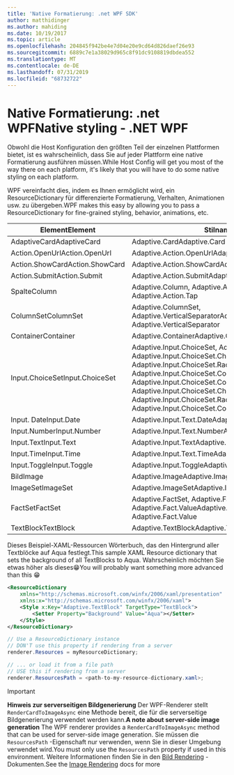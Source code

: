```yaml
---
title: 'Native Formatierung: .net WPF SDK'
author: matthidinger
ms.author: mahiding
ms.date: 10/19/2017
ms.topic: article
ms.openlocfilehash: 204845f942be4e7d04e20e9cd64d826daef26e93
ms.sourcegitcommit: 6889c7e1a38029d965c8f91dc9108819dbdea552
ms.translationtype: MT
ms.contentlocale: de-DE
ms.lasthandoff: 07/31/2019
ms.locfileid: "68732722"
---
```

# <a name="native-styling---net-wpf"></a><span data-ttu-id="2d904-102">Native Formatierung: .net WPF</span><span class="sxs-lookup"><span data-stu-id="2d904-102">Native styling - .NET WPF</span></span>

<span data-ttu-id="2d904-103">Obwohl die Host Konfiguration den größten Teil der einzelnen Plattformen bietet, ist es wahrscheinlich, dass Sie auf jeder Plattform eine native Formatierung ausführen müssen.</span><span class="sxs-lookup"><span data-stu-id="2d904-103">While Host Config will get you most of the way there on each platform, it's likely that you will have to do some native styling on each platform.</span></span> 

<span data-ttu-id="2d904-104">WPF vereinfacht dies, indem es Ihnen ermöglicht wird, ein ResourceDictionary für differenzierte Formatierung, Verhalten, Animationen usw. zu übergeben.</span><span class="sxs-lookup"><span data-stu-id="2d904-104">WPF makes this easy by allowing you to pass a ResourceDictionary for fine-grained styling, behavior, animations, etc.</span></span>

| <span data-ttu-id="2d904-105">Element</span><span class="sxs-lookup"><span data-stu-id="2d904-105">Element</span></span> | <span data-ttu-id="2d904-106">Stilnamen</span><span class="sxs-lookup"><span data-stu-id="2d904-106">Style names</span></span> |
|---|---|
| <span data-ttu-id="2d904-107">AdaptiveCard</span><span class="sxs-lookup"><span data-stu-id="2d904-107">AdaptiveCard</span></span> | <span data-ttu-id="2d904-108">Adaptive.Card</span><span class="sxs-lookup"><span data-stu-id="2d904-108">Adaptive.Card</span></span>| 
| <span data-ttu-id="2d904-109">Action.OpenUrl</span><span class="sxs-lookup"><span data-stu-id="2d904-109">Action.OpenUrl</span></span>  | <span data-ttu-id="2d904-110">Adaptive.Action.OpenUrl</span><span class="sxs-lookup"><span data-stu-id="2d904-110">Adaptive.Action.OpenUrl</span></span>  |
| <span data-ttu-id="2d904-111">Action.ShowCard</span><span class="sxs-lookup"><span data-stu-id="2d904-111">Action.ShowCard</span></span> | <span data-ttu-id="2d904-112">Adaptive.Action.ShowCard</span><span class="sxs-lookup"><span data-stu-id="2d904-112">Adaptive.Action.ShowCard</span></span> |
| <span data-ttu-id="2d904-113">Action.Submit</span><span class="sxs-lookup"><span data-stu-id="2d904-113">Action.Submit</span></span>  | <span data-ttu-id="2d904-114">Adaptive.Action.Submit</span><span class="sxs-lookup"><span data-stu-id="2d904-114">Adaptive.Action.Submit</span></span>  |
| <span data-ttu-id="2d904-115">Spalte</span><span class="sxs-lookup"><span data-stu-id="2d904-115">Column</span></span> | <span data-ttu-id="2d904-116">Adaptive.Column, Adaptive.Action.Tap</span><span class="sxs-lookup"><span data-stu-id="2d904-116">Adaptive.Column, Adaptive.Action.Tap</span></span> |
| <span data-ttu-id="2d904-117">ColumnSet</span><span class="sxs-lookup"><span data-stu-id="2d904-117">ColumnSet</span></span> | <span data-ttu-id="2d904-118">Adaptive.ColumnSet, Adaptive.VerticalSeparator</span><span class="sxs-lookup"><span data-stu-id="2d904-118">Adaptive.ColumnSet, Adaptive.VerticalSeparator</span></span> |
| <span data-ttu-id="2d904-119">Container</span><span class="sxs-lookup"><span data-stu-id="2d904-119">Container</span></span> | <span data-ttu-id="2d904-120">Adaptive.Container</span><span class="sxs-lookup"><span data-stu-id="2d904-120">Adaptive.Container</span></span>|
| <span data-ttu-id="2d904-121">Input.ChoiceSet</span><span class="sxs-lookup"><span data-stu-id="2d904-121">Input.ChoiceSet</span></span> | <span data-ttu-id="2d904-122">Adaptive.Input.ChoiceSet,  Adaptive.Input.ChoiceSet.ComboBox, Adaptive.Input.ChoiceSet.CheckBox,  Adaptive.Input.ChoiceSet.Radio,  Adaptive.Input.ChoiceSet.ComboBoxItem</span><span class="sxs-lookup"><span data-stu-id="2d904-122">Adaptive.Input.ChoiceSet,  Adaptive.Input.ChoiceSet.ComboBox, Adaptive.Input.ChoiceSet.CheckBox,  Adaptive.Input.ChoiceSet.Radio,  Adaptive.Input.ChoiceSet.ComboBoxItem</span></span> |
| <span data-ttu-id="2d904-123">Input. Date</span><span class="sxs-lookup"><span data-stu-id="2d904-123">Input.Date</span></span> | <span data-ttu-id="2d904-124">Adaptive.Input.Text.Date</span><span class="sxs-lookup"><span data-stu-id="2d904-124">Adaptive.Input.Text.Date</span></span>
| <span data-ttu-id="2d904-125">Input.Number</span><span class="sxs-lookup"><span data-stu-id="2d904-125">Input.Number</span></span> | <span data-ttu-id="2d904-126">Adaptive.Input.Text.Number</span><span class="sxs-lookup"><span data-stu-id="2d904-126">Adaptive.Input.Text.Number</span></span> |
| <span data-ttu-id="2d904-127">Input.Text</span><span class="sxs-lookup"><span data-stu-id="2d904-127">Input.Text</span></span> | <span data-ttu-id="2d904-128">Adaptive.Input.Text</span><span class="sxs-lookup"><span data-stu-id="2d904-128">Adaptive.Input.Text</span></span> |
| <span data-ttu-id="2d904-129">Input.Time</span><span class="sxs-lookup"><span data-stu-id="2d904-129">Input.Time</span></span> | <span data-ttu-id="2d904-130">Adaptive.Input.Text.Time</span><span class="sxs-lookup"><span data-stu-id="2d904-130">Adaptive.Input.Text.Time</span></span> |
| <span data-ttu-id="2d904-131">Input.Toggle</span><span class="sxs-lookup"><span data-stu-id="2d904-131">Input.Toggle</span></span>| <span data-ttu-id="2d904-132">Adaptive.Input.Toggle</span><span class="sxs-lookup"><span data-stu-id="2d904-132">Adaptive.Input.Toggle</span></span>|
| <span data-ttu-id="2d904-133">Bild</span><span class="sxs-lookup"><span data-stu-id="2d904-133">Image</span></span>  | <span data-ttu-id="2d904-134">Adaptive.Image</span><span class="sxs-lookup"><span data-stu-id="2d904-134">Adaptive.Image</span></span> |
| <span data-ttu-id="2d904-135">ImageSet</span><span class="sxs-lookup"><span data-stu-id="2d904-135">ImageSet</span></span>  | <span data-ttu-id="2d904-136">Adaptive.ImageSet</span><span class="sxs-lookup"><span data-stu-id="2d904-136">Adaptive.ImageSet</span></span> |
| <span data-ttu-id="2d904-137">FactSet</span><span class="sxs-lookup"><span data-stu-id="2d904-137">FactSet</span></span> | <span data-ttu-id="2d904-138">Adaptive.FactSet, Adaptive.Fact.Title, Adaptive.Fact.Value</span><span class="sxs-lookup"><span data-stu-id="2d904-138">Adaptive.FactSet, Adaptive.Fact.Title, Adaptive.Fact.Value</span></span> |
| <span data-ttu-id="2d904-139">TextBlock</span><span class="sxs-lookup"><span data-stu-id="2d904-139">TextBlock</span></span>  | <span data-ttu-id="2d904-140">Adaptive.TextBlock</span><span class="sxs-lookup"><span data-stu-id="2d904-140">Adaptive.TextBlock</span></span> |

<span data-ttu-id="2d904-141">Dieses Beispiel-XAML-Ressourcen Wörterbuch, das den Hintergrund aller Textblöcke auf Aqua festlegt.</span><span class="sxs-lookup"><span data-stu-id="2d904-141">This sample XAML Resource dictionary that sets the background of all TextBlocks to Aqua.</span></span> <span data-ttu-id="2d904-142">Wahrscheinlich möchten Sie etwas höher als dieses😁</span><span class="sxs-lookup"><span data-stu-id="2d904-142">You will probably want something more advanced than this 😁</span></span>

```xml
<ResourceDictionary
    xmlns="http://schemas.microsoft.com/winfx/2006/xaml/presentation" 
    xmlns:x="http://schemas.microsoft.com/winfx/2006/xaml">
    <Style x:Key="Adaptive.TextBlock" TargetType="TextBlock">
        <Setter Property="Background" Value="Aqua"></Setter>
    </Style>
</ResourceDictionary>
```
```csharp
// Use a ResourceDictionary instance
// DON'T use this property if rendering from a server
renderer.Resources = myResourceDictionary;

// ... or load it from a file path
// USE this if rendering from a server
renderer.ResourcesPath = <path-to-my-resource-dictionary.xaml>;
```

> [!IMPORTANT]
> <span data-ttu-id="2d904-143">**Hinweis zur serverseitigen Bildgenerierung** Der WPF-Renderer stellt `RenderCardToImageAsync` eine Methode bereit, die für die serverseitige Bildgenerierung verwendet werden kann.</span><span class="sxs-lookup"><span data-stu-id="2d904-143">**A note about server-side image generation** The WPF renderer provides a `RenderCardToImageAsync` method that can be used for server-side image generation.</span></span> <span data-ttu-id="2d904-144">Sie müssen die `ResourcesPath` -Eigenschaft nur verwenden, wenn Sie in dieser Umgebung verwendet wird.</span><span class="sxs-lookup"><span data-stu-id="2d904-144">You must only use the `ResourcesPath` property if used in this environment.</span></span> <span data-ttu-id="2d904-145">Weitere Informationen finden Sie in den [Bild Rendering](../net-image/getting-started.md) -Dokumenten.</span><span class="sxs-lookup"><span data-stu-id="2d904-145">See the [Image Rendering](../net-image/getting-started.md) docs for more</span></span>